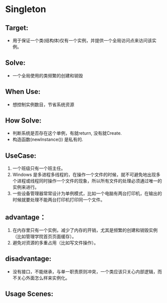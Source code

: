 # Singleton

## Target:
- 用于保证一个类(结构体)仅有一个实例，并提供一个全局访问点来访问该实例。

##  Solve:
- 一个全局使用的类频繁的创建和销毁

## When Use:
- 想控制实例数目，节省系统资源

## How Solve:
- 判断系统是否存在这个单例，有就return, 没有就Create.
- 构造函数(newInstance()) 是私有的.

## UseCase:
1. 一个班级只有一个班主任。
2. Windows 是多进程多线程的，在操作一个文件的时候，就不可避免地出现多个进程或线程同时操作一个文件的现象，所以所有文件的处理必须通过唯一的实例来进行。
3. 一些设备管理器常常设计为单例模式，比如一个电脑有两台打印机，在输出的时候就要处理不能两台打印机打印同一个文件。

## advantage：
1. 在内存里只有一个实例，减少了内存的开销，尤其是频繁的创建和销毁实例（比如管理学院首页页面缓存）。
2. 避免对资源的多重占用（比如写文件操作）。

## disadvantage:
- 没有接口，不能继承，与单一职责原则冲突，一个类应该只关心内部逻辑，而不关心外面怎么样来实例化。

## Usage Scenes: